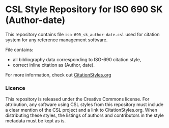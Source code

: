 # CSL Style Repository for ISO 690 SK (Author-date) 
This repository contains file `iso-690_sk_author-date.csl` used for citation system for any reference management software.

File contains:
- all bibliography data corresponding to ISO-690 citation style,
- correct inline citation as (Author, date).

For more information, check out [CitationStyles.org](citationstyles.org)

### Licence
This repository is released under the Creative Commons license. For attribution, any software using CSL styles from this repository must include a clear mention of the CSL project and a link to CitationStyles.org. When distributing these styles, the listings of authors and contributors in the style metadata must be kept as is.

